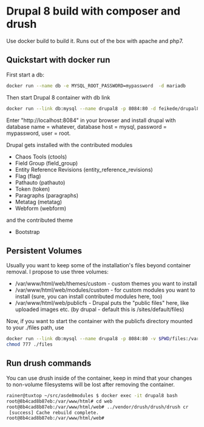 # Drupal 8 build with composer and drush

Use docker build to build it. Runs out of the box with apache and php7.

## Quickstart with docker run
First start a db:
```bash
docker run --name db -e MYSQL_ROOT_PASSWORD=mypassword  -d mariadb
```

Then start Drupal 8 container with db link
```bash
docker run --link db:mysql --name drupal8 -p 8084:80 -d feikede/drupal8-docker
```

Enter "http://localhost:8084" in your browser and install drupal with database name = whatever, database host = mysql, password = mypassword, user = root.

Drupal gets installed with the contributed modules 

* Chaos Tools (ctools)
* Field Group (field_group)
* Entity Reference Revisions (entity_reference_revisions)
* Flag (flag)
* Pathauto (pathauto)
* Token (token)
* Paragraphs (paragraphs)
* Metatag (metatag)
* Webform (webform)

and the contributed theme

* Bootstrap

## Persistent Volumes
Usually you want to keep some of the installation's files beyond container removal. I propose to use three volumes:

* /var/www/html/web/themes/custom - custom themes you want to install
* /var/www/html/web/modules/custom - for custom modules you want to install (sure, you can install contributed modules here, too)
* /var/www/html/web/publicfs - Drupal puts the "public files" here, like uploaded images etc. (by drupal - default this is /sites/default/files)

Now, if you want to start the container with the publicfs directory mounted to your ./files path, use

```bash
docker run --link db:mysql --name drupal8 -p 8084:80 -v $PWD/files:/var/www/html/web/publicfs -d feikede/drupal8-docker
chmod 777 ./files
```

## Run drush commands
You can use drush inside of the container, keep in mind that your changes to non-volume filesystems will be lost after removing the container.

```bash
rainer@tuxtop ~/src/asde8modules $ docker exec -it drupal8 bash
root@8b4cad8b87eb:/var/www/html# cd web
root@8b4cad8b87eb:/var/www/html/web# ../vendor/drush/drush/drush cr
 [success] Cache rebuild complete.
root@8b4cad8b87eb:/var/www/html/web# 
```
